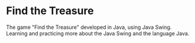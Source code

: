 <h1><b>Find the Treasure</b></h1>

The game "Find the Treasure" developed in Java, using Java Swing.<br>
Learning and practicing more about the Java Swing and the language Java.
